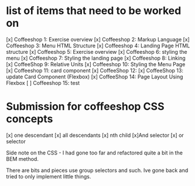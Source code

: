 # list of items that need to be worked on

[x] Coffeeshop 1: Exercise overview
[x] Coffeeshop 2: Markup Language
[x] Coffeeshop 3: Menu HTML Structure
[x] Coffeeshop 4: Landing Page HTML structure
[x] Coffeeshop 5: Exercise overview
[x] Coffeeshop 6: styling the menu
[x] Coffeeshop 7: Styling the landing page
[x] Coffeeshop 8: Linking
[x] CoffeeShop 9: Relative Units
[x] Coffeeshop 10: Styling the Menu Page
[x] Coffeeshop 11: card component
[x] CoffeeShop 12:
[x] CoffeeShop 13: update Card Component (Flexbox)
[x] CoffeeShop 14: Page Layout Using Flexbox
[ ] Coffeeshop 15:
test

# Submission for coffeeshop CSS concepts

[x] one descendant
[x] all descendants
[x] nth child
[x]And selector
[x] or selector

Side note on the CSS - I had gone too far and refactored quite a bit in the BEM method.

There are bits and pieces use group selectors and such. Ive gone back and tried to only implement little things.
